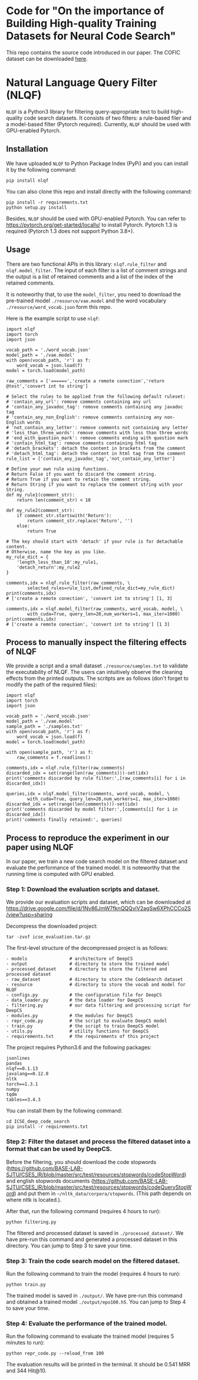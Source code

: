 # Code for "On the importance of Building High-quality Training Datasets for Neural Code Search"
This repo contains the source code introduced in our paper. The COFIC dataset can be downloaded [here](https://drive.google.com/file/d/1Ai0WMYrIGQQLqBC180mzUVDSbpkgO6uD/view?usp=sharing).

# Natural Language Query Filter (NLQF)

``NLQF`` is a Python3 library for filtering query-appropriate text to build high-quality code search datasets.
It consists of two filters: a rule-based filer and a model-based filter (Pytorch required).
Currently, ``NLQF`` should be used with GPU-enabled Pytorch.

## Installation
We have uploaded ``NLQF`` to Python Package Index (PyPi) and you can install it by the following command:
```
pip install nlqf
```

You can also clone this repo and install directly with the following command:

```
pip install -r requirements.txt
python setup.py install
```

Besides, ``NLQF`` should be used with GPU-enabled Pytorch. You can refer to https://pytorch.org/get-started/locally/ to install Pytorch. Pytorch 1.3 is required (Pytorch 1.3 does not support Python 3.8+).

## Usage
There are two functional APIs in this library: ``nlqf.rule_filter`` and ``nlqf.model_filter``.
The input of each filter is a list of comment strings and the output is a list of retained comments and a list of the index of the retained comments.

It is noteworthy that, to use the ``model_filter``, you need to download the pre-trained model ``./resource/vae.model`` and the word vocabulary ``./resource/word_vocab.json`` form this repo.

Here is the example script to use ``nlqf``:
```
import nlqf
import torch 
import json

vocab_path = './word_vocab.json'
model_path = './vae.model'
with open(vocab_path, 'r') as f:
    word_vocab = json.load(f)
model = torch.load(model_path)

raw_comments = ['======','create a remote conection','return @test','convert int to string']

# Select the rules to be applied from the following default ruleset:
# 'contain_any_url': remove comments containing any url
# 'contain_any_javadoc_tag': remove comments containing any javadoc tag
# 'contain_any_non_English': remove comments containing any non-English words
# 'not_contain_any_letter': remove comments not containing any letter
# 'less_than_three_words': remove comments with less than three words
# 'end_with_question_mark': remove comments ending with question mark
# 'contain_html_tag': remove comments containing html tag
# 'detach_brackets': detach the content in brackets from the comment
# 'detach_html_tag': detach the content in html tag from the comment
rule_list = ['contain_any_javadoc_tag','not_contain_any_letter']

# Define your own rule using functions. 
# Return False if you want to discard the comment string. 
# Return True if you want to retain the comment string. 
# Return String if you want to replace the comment string with your String.
def my_rule1(comment_str):
    return len(comment_str) < 10

def my_rule2(comment_str):
    if comment_str.startswith('Return'):
        return comment_str.replace('Return', '')
    else:
        return True

# The key should start with 'detach' if your rule is for detachable content.
# Otherwise, name the key as you like. 
my_rule_dict = {
    'length_less_than_10':my_rule1,
    'detach_return':my_rule2
}

comments,idx = nlqf.rule_filter(raw_comments, \
        selected_rules=rule_list,defined_rule_dict=my_rule_dict)
print(comments,idx)
# ['create a remote conection', 'convert int to string'] [1, 3]

comments,idx = nlqf.model_filter(raw_comments, word_vocab, model, \
        with_cuda=True, query_len=20,num_workers=1, max_iter=1000)
print(comments,idx)
# ['create a remote conection', 'convert int to string'] [1 3]
```

## Process to manually inspect the filtering effects of NLQF
We provide a script and a small dataset ``./resource/samples.txt`` to validate the executability of NLQF.
The users can intuitively observe the cleaning effects from the printed outputs.
The scritpts are as follows (don't forget to modify the path of the required files):
```
import nlqf
import torch 
import json

vocab_path = './word_vocab.json'
model_path = './vae.model'
sample_path = './samples.txt'
with open(vocab_path, 'r') as f:
    word_vocab = json.load(f)
model = torch.load(model_path)

with open(sample_path, 'r') as f:
    raw_comments = f.readlines()

comments,idx = nlqf.rule_filter(raw_comments)
discarded_idx = set(range(len(raw_comments)))-set(idx)
print('comments discarded by rule filter:',[raw_comments[i] for i in discarded_idx])

queries,idx = nlqf.model_filter(comments, word_vocab, model, \
        with_cuda=True, query_len=20,num_workers=1, max_iter=1000)
discarded_idx = set(range(len(comments)))-set(idx)
print('comments discarded by model filter:',[comments[i] for i in discarded_idx])
print('comments finally retained:', queries)
```


## Process to reproduce the experiment in our paper using NLQF
In our paper, we train a new code search model on the filtered dataset and evaluate the performance of the trained model.
It is noteworthy that the running time is computed with GPU enabled.

### Step 1: Download the evaluation scripts and dataset.
We provide our evaluation scripts and dataset, which can be downloaded at https://drive.google.com/file/d/1Nv86JmW7fknQQQviV2agSw6XPhCCCo2S/view?usp=sharing

Decompress the downloaded project:
```
tar -zvxf icse_evaluation.tar.gz
```

The first-level structure of the decompressed project is as follows:
```
- models                # architecture of DeepCS     
- output                # directory to store the trained model
- processed_dataset     # directory to store the filtered and processed dataset
- raw_dataset           # directory to store the CodeSearch dataset
- resource              # directory to store the vocab and model for NLQF
- configs.py            # the configuration file for DeepCS
- data_loader.py        # the data loader for DeepCS
- filtering.py          # our data filtering and processing script for DeepCS
- modules.py            # the modules for DeepCS
- repr_code.py          # the script to evaluate DeepCS model
- train.py              # the script to train DeepCS model
- utils.py              # utility functions for DeepCS
- requirements.txt      # the requirements of this project
```
The project requires Python3.6 and the following packages:
```
jsonlines
pandas
nlqf==0.1.13
javalang==0.12.0
nltk
torch==1.3.1
numpy
tqdm
tables==3.4.3
```
You can install them by the following command:
```
cd ICSE_deep_code_search
pip install -r requirements.txt
```



### Step 2: Filter the dataset and process the filtered dataset into a format that can be used by DeepCS.
Before the filtering, you should download the code stopwords (https://github.com/BASE-LAB-SJTU/CSES_IR/blob/master/src/test/resources/stopwords/codeStopWord) and english stopwords documents (https://github.com/BASE-LAB-SJTU/CSES_IR/blob/master/src/test/resources/stopwords/codeQueryStopWord) and put them in ``~/nltk_data/corpora/stopwords``. (This path depends on where nltk is located.).

After that, run the following command (requires 4 hours to run):

```
python filtering.py
```

The filtered and processed dataset is saved in ``./processed_dataset/``.
We have pre-run this command and generated a processed dataset in this directory.
You can jump to Step 3 to save your time.

### Step 3: Train the code search model on the filtered dataset.
Run the following command to train the model (requires 4 hours to run):

```
python train.py
```

The trained model is saved in ``./output/``.
We have pre-run this command and obtained a trained model ``./output/epo100.h5``.
You can jump to Step 4 to save your time.

### Step 4: Evaluate the performance of the trained model.
Run the following command to evaluate the trained model (requires 5 minutes to run):
```
python repr_code.py --reload_from 100
```

The evaluation results will be printed in the terminal. 
It should be 0.541 MRR and 344 Hit@10.